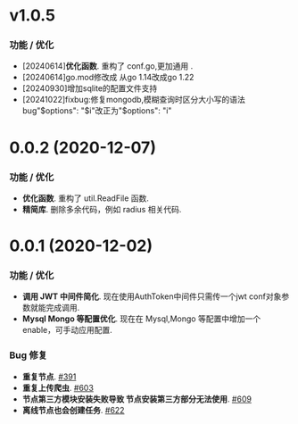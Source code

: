 # v1.0.5 
### 功能 / 优化
- [20240614]**优化函数**. 重构了 conf.go,更加通用 .
- [20240614]go.mod修改成 从go 1.14改成go 1.22
- [20240930]增加sqlite的配置文件支持
- [20241022]fixbug:修复mongodb,模糊查询时区分大小写的语法bug"$options": "$i"改正为"$options": "i"
  


# 0.0.2 (2020-12-07)
### 功能 / 优化
- **优化函数**. 重构了 util.ReadFile 函数.
- **精简库**. 删除多余代码，例如 radius 相关代码.

# 0.0.1 (2020-12-02)
### 功能 / 优化
- **调用 JWT 中间件简化**. 现在使用AuthToken中间件只需传一个jwt conf对象参数就能完成调用.
- **Mysql Mongo 等配置优化**. 现在在 Mysql,Mongo 等配置中增加一个 enable，可手动应用配置.

### Bug 修复
- **重复节点**. [#391](https://github.com/crawlab-team/crawlab/issues/391)
- **重复上传爬虫**. [#603](https://github.com/crawlab-team/crawlab/issues/603)
- **节点第三方模块安装失败导致 节点安装第三方部分无法使用**. [#609](https://github.com/crawlab-team/crawlab/issues/609)
- **离线节点也会创建任务**. [#622](https://github.com/crawlab-team/crawlab/issues/622)